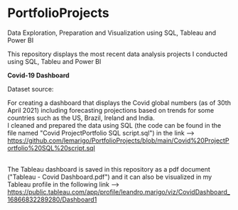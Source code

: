 # PortfolioProjects  
Data Exploration, Preparation and Visualization using SQL, Tableau and Power BI  

This repository displays the most recent data analysis projects I conducted using SQL, Tableu and Power BI  

**Covid-19 Dashboard**  

Dataset source:

For creating a dashboard that displays the Covid global numbers (as of 30th April 2021) including forecasting projections based on trends for some countries such as the US, Brazil, Ireland and India.  
I cleaned and prepared the data using SQL (the code can be found in the file named "Covid ProjectPortfolio SQL script.sql") in the link --> https://github.com/lemarigo/PortfolioProjects/blob/main/Covid%20ProjectPortfolio%20SQL%20script.sql  
<br>

The Tableau dashboard is saved in this repository as a pdf document ("Tableau - Covid Dashboard.pdf") and it can also be visualized in my Tableau profile in the following link --> https://public.tableau.com/app/profile/leandro.marigo/viz/CovidDashboard_16866832289280/Dashboard1  

